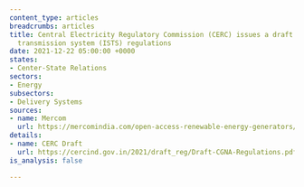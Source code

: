 ```yaml
---
content_type: articles
breadcrumbs: articles
title: Central Electricity Regulatory Commission (CERC) issues a draft on interstate
  transmission system (ISTS) regulations
date: 2021-12-22 05:00:00 +0000
states:
- Center-State Relations
sectors:
- Energy
subsectors:
- Delivery Systems
sources:
- name: Mercom
  url: https://mercomindia.com/open-access-renewable-energy-generators/
details:
- name: CERC Draft
  url: https://cercind.gov.in/2021/draft_reg/Draft-CGNA-Regulations.pdf
is_analysis: false

---
```


